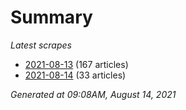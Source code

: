 # Summary
*Latest scrapes*
* [2021-08-13](https://github.com/nuuuwan/news_lk/blob/data/news_lk.2021-08-13.json) (167 articles)
* [2021-08-14](https://github.com/nuuuwan/news_lk/blob/data/news_lk.2021-08-14.json) (33 articles)

*Generated at 09:08AM, August 14, 2021*